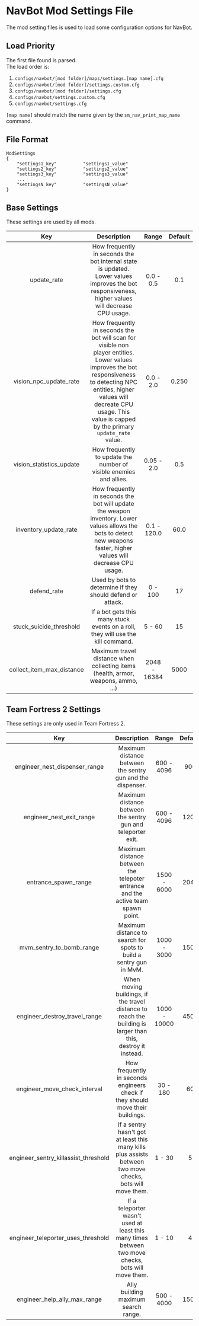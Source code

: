 # NavBot Mod Settings File

The mod setting files is used to load some configuration options for NavBot.

## Load Priority

The first file found is parsed.    
The load order is:

1. `configs/navbot/[mod folder]/maps/settings.[map name].cfg`
2. `configs/navbot/[mod folder]/settings.custom.cfg`
3. `configs/navbot/[mod folder]/settings.cfg`
4. `configs/navbot/settings.custom.cfg`
5. `configs/navbot/settings.cfg`

`[map name]` should match the name given by the `sm_nav_print_map_name` command.

## File Format

```
ModSettings
{
	"settings1_key"          "settings1_value"
    "settings2_key"          "settings2_value"
    "settings3_key"          "settings3_value"
    ...
    "settingsN_key"          "settingsN_value"
}
```

## Base Settings

These settings are used by all mods.

| Key | Description | Range | Default |
|:---:|:---:|:---:|:---:|
| update_rate | How frequently in seconds the bot internal state is updated. Lower values improves the bot responsiveness, higher values will decrease CPU usage. | 0.0 - 0.5 | 0.1 |
| vision_npc_update_rate | How frequently in seconds the bot will scan for visible non player entities. Lower values improves the bot responsiveness to detecting NPC entities, higher values will decreate CPU usage. This value is capped by the primary `update_rate` value. | 0.0 - 2.0 | 0.250 |
| vision_statistics_update | How frequently to update the number of visible enemies and allies. | 0.05 - 2.0 | 0.5 |
| inventory_update_rate | How frequently in seconds the bot will update the weapon inventory. Lower values allows the bots to detect new weapons faster, higher values will decrease CPU usage. | 0.1 - 120.0 | 60.0 |
| defend_rate | Used by bots to determine if they should defend or attack. | 0 - 100 | 17 |
| stuck_suicide_threshold | If a bot gets this many stuck events on a roll, they will use the kill command. | 5 - 60 | 15 |
| collect_item_max_distance | Maximum travel distance when collecting items (health, armor, weapons, ammo, ...) | 2048 - 16384 | 5000 |

## Team Fortress 2 Settings

These settings are only used in Team Fortress 2.

| Key | Description | Range | Default |
|:---:|:---:|:---:|:---:|
| engineer_nest_dispenser_range | Maximum distance between the sentry gun and the dispenser. | 600 - 4096 | 900 |
| engineer_nest_exit_range | Maximum distance between the sentry gun and teleporter exit. | 600 - 4096 | 1200 |
| entrance_spawn_range | Maximum distance between the telepoter entrance and the active team spawn point. | 1500 - 6000 | 2048 |
| mvm_sentry_to_bomb_range | Maximum distance to search for spots to build a sentry gun in MvM. | 1000 - 3000 | 1500 |
| engineer_destroy_travel_range | When moving buildings, if the travel distance to reach the building is larger than this, destroy it instead. | 1000 - 10000 | 4500 |
| engineer_move_check_interval | How frequently in seconds engineers check if they should move their buildings. | 30 - 180 | 60 |
| engineer_sentry_killassist_threshold | If a sentry hasn't got at least this many kills plus assists between two move checks, bots will move them. | 1 - 30 | 5 |
| engineer_teleporter_uses_threshold | If a teleporter wasn't used at least this many times between two move checks, bots will move them. | 1 - 10 | 4 |
| engineer_help_ally_max_range | Ally building maximum search range. | 500 - 4000 | 1500 |